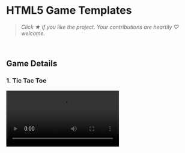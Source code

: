 # HTML5 Game Templates

> *Click &#9733; if you like the project. Your contributions are heartily ♡ welcome.*

<br/>

## Game Details

### 1. Tic Tac Toe

<video src="video.mp4" alt="demo" autoplay="true">


- **Description**: un projet simple qui m'a permit d'apprendre la construction de page en laravel et l'utilsation de midlware , de base de donné(migration) et qui m'a permit aussi de faire des todo liste  
---